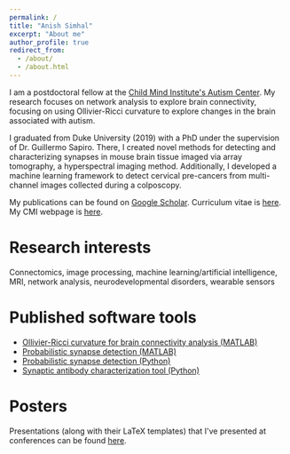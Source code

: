 ```yaml
---
permalink: /
title: "Anish Simhal"
excerpt: "About me"
author_profile: true
redirect_from: 
  - /about/
  - /about.html
---
```



I am a postdoctoral fellow at the [Child Mind Institute's Autism Center](https://childmind.org/bio/anish-k-simhal-phd/). My research focuses on network analysis to explore brain connectivity, focusing on using Ollivier-Ricci curvature to explore changes in the brain associated with autism. 

I graduated from Duke University (2019) with a PhD under the supervision of Dr. Guillermo Sapiro. There, I created novel methods for detecting and characterizing synapses in mouse brain tissue imaged via array tomography, a hyperspectral imaging method. Additionally, I developed a machine learning framework to detect cervical pre-cancers from multi-channel images collected during a colposcopy.



My publications can be found on [Google Scholar](https://scholar.google.com/citations?user=NefDuV0AAAAJ&hl=en). Curriculum vitae is [here](https://aksimhal.github.io/files/simhal_cv.pdf). My CMI webpage is [here](https://childmind.org/bio/anish-k-simhal-phd/). 



Research interests 
======
Connectomics, image processing, machine learning/artificial intelligence, MRI, network analysis, neurodevelopmental disorders, wearable sensors

Published software tools 
======
- [Ollivier-Ricci curvature for brain connectivity analysis (MATLAB)](https://github.com/aksimhal/Curvature-ASD-Analysis)
- [Probabilistic synapse detection (MATLAB)](https://github.com/aksimhal/synapse-detection-examples)
- [Probabilistic synapse detection (Python)](https://github.com/aksimhal/synapse-detection-examples)
- [Synaptic antibody characterization tool (Python)](https://aksimhal.github.io/SynapseAnalysis/)


Posters
======
Presentations (along with their LaTeX templates) that I've presented at conferences can be found [here](https://github.com/aksimhal/posters). 
